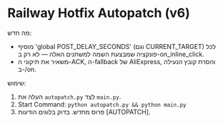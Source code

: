 # Railway Hotfix Autopatch (v6)

מה חדש:
- מוסיף 'global POST_DELAY_SECONDS' (וגם CURRENT_TARGET) לכל פונקציה שמבצעת השמה למשתנים האלה — לא רק ב-on_inline_click.
- משאיר את תיקוני ה-ACK, ה-fallback של AliExpress, והסרת קובץ הנעילה ב-/on.

שימוש:
1) העלה את `autopatch.py` לצד `main.py`.
2) Start Command: `python autopatch.py && python main.py`
3) פרוס מחדש. בדוק בלוגים הודעות [AUTOPATCH].
